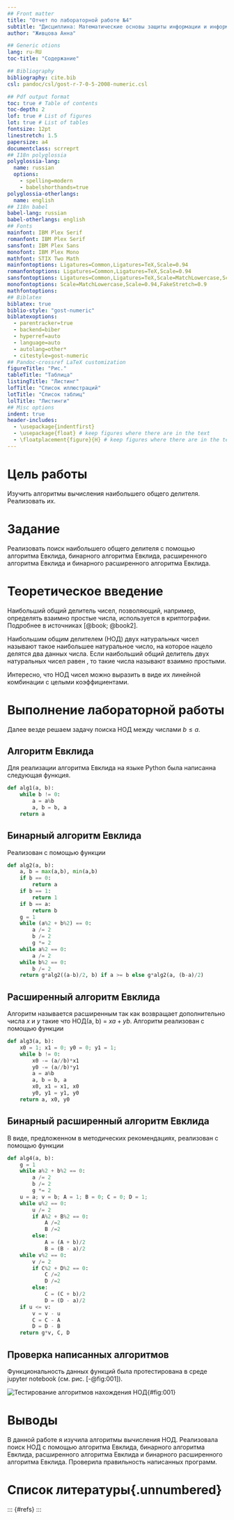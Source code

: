 ```yaml
---
## Front matter
title: "Отчет по лабораторной работе №4"
subtitle: "Дисциплина: Математические основы защиты информации и информационной безопасности"
author: "Живцова Анна"

## Generic otions
lang: ru-RU
toc-title: "Содержание"

## Bibliography
bibliography: cite.bib
csl: pandoc/csl/gost-r-7-0-5-2008-numeric.csl

## Pdf output format
toc: true # Table of contents
toc-depth: 2
lof: true # List of figures
lot: true # List of tables
fontsize: 12pt
linestretch: 1.5
papersize: a4
documentclass: scrreprt
## I18n polyglossia
polyglossia-lang:
  name: russian
  options:
	- spelling=modern
	- babelshorthands=true
polyglossia-otherlangs:
  name: english
## I18n babel
babel-lang: russian
babel-otherlangs: english
## Fonts
mainfont: IBM Plex Serif
romanfont: IBM Plex Serif
sansfont: IBM Plex Sans
monofont: IBM Plex Mono
mathfont: STIX Two Math
mainfontoptions: Ligatures=Common,Ligatures=TeX,Scale=0.94
romanfontoptions: Ligatures=Common,Ligatures=TeX,Scale=0.94
sansfontoptions: Ligatures=Common,Ligatures=TeX,Scale=MatchLowercase,Scale=0.94
monofontoptions: Scale=MatchLowercase,Scale=0.94,FakeStretch=0.9
mathfontoptions:
## Biblatex
biblatex: true
biblio-style: "gost-numeric"
biblatexoptions:
  - parentracker=true
  - backend=biber
  - hyperref=auto
  - language=auto
  - autolang=other*
  - citestyle=gost-numeric
## Pandoc-crossref LaTeX customization
figureTitle: "Рис."
tableTitle: "Таблица"
listingTitle: "Листинг"
lofTitle: "Список иллюстраций"
lotTitle: "Список таблиц"
lolTitle: "Листинги"
## Misc options
indent: true
header-includes:
  - \usepackage{indentfirst}
  - \usepackage{float} # keep figures where there are in the text
  - \floatplacement{figure}{H} # keep figures where there are in the text
---
```


# Цель работы

Изучить алгоритмы вычисления наибольшего общего делителя. Реализовать их.

# Задание

Реализовать поиск наибольшего общего делителя с помощью алгоритма Евклида, бинарного алгоритма Евклида, расширенного алгоритма Евклида и бинарного расширенного алгоритма Евклида.

# Теоретическое введение

Наибольший общий делитель чисел, позволяющий, например, определять взаимно простые числа, используется в криптографии. Подробнее в источниках [@book; @book2].

Наибольшим общим делителем (НОД) двух натуральных чисел называют такое наибольшее натуральное число, на которое нацело делятся два данных числа. Если наибольший общий делитель двух натуральных чисел равен , то такие числа называют взаимно простыми.

Интересно, что НОД чисел можно выразить в виде их линейной комбинации с целыми коэффициентами.

# Выполнение лабораторной работы

Далее везде решаем задачу поиска НОД между числами  $b \le a.$ 

## Алгоритм Евклида   

Для реализации алгоритма Евклида на языке Python была написанна следующая функция. 

```python
def alg1(a, b):
    while b != 0:
        a = a%b
        a, b = b, a
    return a      
```  

## Бинарный алгоритм Евклида

Реализован с помощью функции 

```python
def alg2(a, b):
    a, b = max(a,b), min(a,b)
    if b == 0:
        return a
    if b == 1:
        return 1
    if b == a:
        return b
    g = 1
    while (a%2 + b%2) == 0:
        a /= 2
        b /= 2
        g *= 2
    while a%2 == 0:
        a /= 2
    while b%2 == 0:
        b /= 2
    return g*alg2((a-b)/2, b) if a >= b else g*alg2(a, (b-a)/2)      
```

## Расширенный алгоритм Евклида

Алгоритм называется расширенным так как возвращает дополнительно числа $x$ и $y$ такие что НОД(a, b) = $xa + yb.$ Алгоритм реализован с помощью функции  

```python
def alg3(a, b):
    x0 = 1; x1 = 0; y0 = 0; y1 = 1;
    while b != 0:
        x0 -= (a//b)*x1
        y0 -= (a//b)*y1
        a = a%b
        a, b = b, a
        x0, x1 = x1, x0
        y0, y1 = y1, y0
    return a, x0, y0
```

## Бинарный расширенный алгоритм Евклида

В виде, предложенном в методических рекомендациях, реализован с помощью функции  

```python
def alg4(a, b):
    g = 1
    while a%2 + b%2 == 0:
        a /= 2
        b /= 2
        g *= 2
    u = a; v = b; A = 1; B = 0; C = 0; D = 1;
    while u%2 == 0:
        u /= 2
        if A%2 + B%2 == 0:
            A /=2 
            B /=2
        else:
            A = (A + b)/2
            B = (B - a)/2
    while v%2 == 0:
        v /= 2
        if C%2 + D%2 == 0:
            C /=2 
            D /=2
        else:
            C = (C + b)/2
            D = (D - a)/2
    if u <= v:
        v = v - u 
        C = C - A
        D = D - B
    return g*v, C, D     
```

## Проверка написанных алгоритмов

Функциональность данных функций была протестирована в среде jupyter notebook (см. рис. [-@fig:001]).

![Тестирование алгоритмов нахождения НОД](image/001.jpg){#fig:001}

# Выводы

В данной работе я изучила алгоритмы вычисления НОД. Реализовала поиск НОД с помощью алгоритма Евклида, бинарного алгоритма Евклида, расширенного алгоритма Евклида и бинарного расширенного алгоритма Евклида. Проверила правильность написанных программ. 

# Список литературы{.unnumbered}

::: {#refs}
:::
